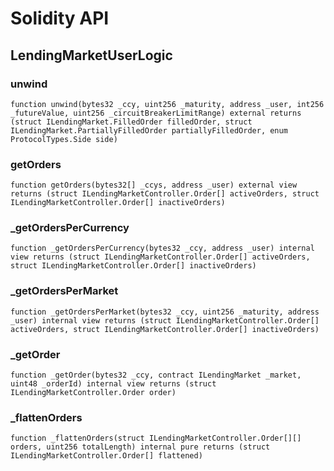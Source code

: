 # Solidity API

## LendingMarketUserLogic

### unwind

```solidity
function unwind(bytes32 _ccy, uint256 _maturity, address _user, int256 _futureValue, uint256 _circuitBreakerLimitRange) external returns (struct ILendingMarket.FilledOrder filledOrder, struct ILendingMarket.PartiallyFilledOrder partiallyFilledOrder, enum ProtocolTypes.Side side)
```

### getOrders

```solidity
function getOrders(bytes32[] _ccys, address _user) external view returns (struct ILendingMarketController.Order[] activeOrders, struct ILendingMarketController.Order[] inactiveOrders)
```

### _getOrdersPerCurrency

```solidity
function _getOrdersPerCurrency(bytes32 _ccy, address _user) internal view returns (struct ILendingMarketController.Order[] activeOrders, struct ILendingMarketController.Order[] inactiveOrders)
```

### _getOrdersPerMarket

```solidity
function _getOrdersPerMarket(bytes32 _ccy, uint256 _maturity, address _user) internal view returns (struct ILendingMarketController.Order[] activeOrders, struct ILendingMarketController.Order[] inactiveOrders)
```

### _getOrder

```solidity
function _getOrder(bytes32 _ccy, contract ILendingMarket _market, uint48 _orderId) internal view returns (struct ILendingMarketController.Order order)
```

### _flattenOrders

```solidity
function _flattenOrders(struct ILendingMarketController.Order[][] orders, uint256 totalLength) internal pure returns (struct ILendingMarketController.Order[] flattened)
```

